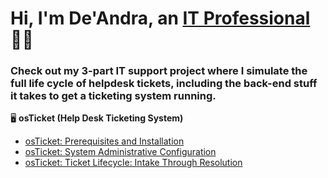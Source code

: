 <h1>Hi, I'm De'Andra, an <a href="www.linkedin.com/in/taylordb1924">IT Professional</a>👍🏾</h1>

<h3>Check out my 3-part IT support project where I simulate the full life cycle of helpdesk tickets, including the back-end stuff it takes to get a ticketing system running. </h3>

🖥️ <b>osTicket (Help Desk Ticketing System)</b>
  - [osTicket: Prerequisites and Installation](https://github.com/dtaylor15/osTicket-Prereqs-Installation)
  - [osTicket: System Administrative Configuration](https://github.com/dtaylor15/osTicket-SystemAdmin-Config)
  - [osTicket: Ticket Lifecycle: Intake Through Resolution](https://github.com/dtaylor15/osTicket-LifeCycle)

